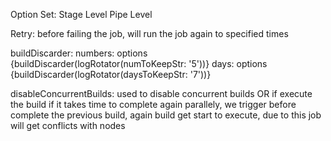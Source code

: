 Option Set:
    Stage Level 
    Pipe Level

Retry: before failing the job, will run the job again to specified times

buildDiscarder:
    numbers: options {buildDiscarder(logRotator(numToKeepStr: '5'))}
    days: options {buildDiscarder(logRotator(daysToKeepStr: '7'))}

disableConcurrentBuilds:
    used to disable concurrent builds
    OR
    if execute the build if it takes time to complete again parallely, 
    we trigger before complete the previous build, again build get start to execute,
    due to this job will get conflicts with nodes 


